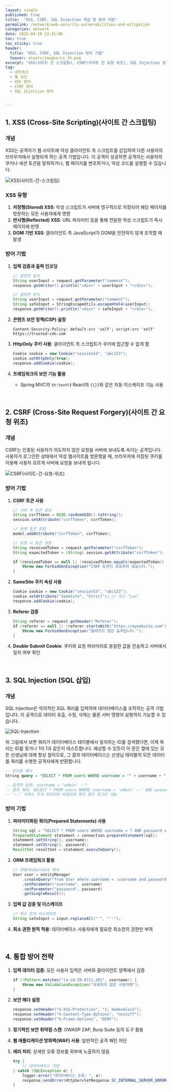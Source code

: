 ```yaml
---
layout: single
published: true
title:  "XSS, CSRF, SQL Injection 개념 및 방어 기법"
permalink: /network/web-security-vulnerabilities-and-mitigation
categories: network
date: 2025-04-18 13:21:00
toc: true
toc_sticky: true
header:
  title: "XSS, CSRF, SQL Injection 방어 기법"
  teaser: assets/images/cs_th.png
excerpt: "XSS(사이트 간 스크립팅), CSRF(사이트 간 요청 위조), SQL Injection 공격의 개념, 방어 기법을 정리합니다."
tag:   
  - 네트워크 
  - 웹 보안
  - XSS 방어
  - CSRF 방어
  - SQL Injection 방어


---
```



## 1. XSS (Cross-Site Scripting)(사이트 간 스크립팅)

### 개념
XSS는 공격자가 웹 사이트에 악성 클라이언트 측 스크립트를 삽입하여 다른 사용자의 브라우저에서 실행되게 하는 공격 기법입니다. 이 공격이 성공하면 공격자는 사용자의 쿠키나 세션 토큰을 탈취하거나, 웹 페이지를 변조하거나, 악성 코드를 실행할 수 있습니다.

![XSS(사이트-간-스크립팅)](https://github.com/user-attachments/assets/0f1afa61-c9b9-4bc9-922f-37e181e17be9)

### XSS 유형
1. **저장형(Stored) XSS**: 악성 스크립트가 서버에 영구적으로 저장되어 해당 페이지를 방문하는 모든 사용자에게 영향
2. **반사형(Reflected) XSS**: URL 파라미터 등을 통해 전달된 악성 스크립트가 즉시 페이지에 반영
3. **DOM 기반 XSS**: 클라이언트 측 JavaScript가 DOM을 안전하지 않게 조작할 때 발생

### 방어 기법
1. **입력 검증과 출력 인코딩**
   ```java
   // 잘못된 방식
   String userInput = request.getParameter("comment");
   response.getWriter().println("<div>" + userInput + "</div>");
   
   // 올바른 방식
   String userInput = request.getParameter("comment");
   String safeInput = StringEscapeUtils.escapeHtml4(userInput);
   response.getWriter().println("<div>" + safeInput + "</div>");
   ```

2. **콘텐츠 보안 정책(CSP) 설정**
   ```
   Content-Security-Policy: default-src 'self'; script-src 'self' https://trusted-cdn.com
   ```

3. **HttpOnly 쿠키 사용**: 클라이언트 측 스크립트가 쿠키에 접근할 수 없게 함
   ```java
   Cookie cookie = new Cookie("sessionId", "abc123");
   cookie.setHttpOnly(true);
   response.addCookie(cookie);
   ```

4. **프레임워크의 보안 기능 활용**
   - Spring MVC의 `th:text`나 React의 `{{}}`와 같은 자동 이스케이프 기능 사용

<br>

## 2. CSRF (Cross-Site Request Forgery)(사이트 간 요청 위조)

### 개념
CSRF는 인증된 사용자가 의도하지 않은 요청을 서버에 보내도록 속이는 공격입니다. 사용자가 로그인한 상태에서 악성 웹사이트를 방문했을 때, 브라우저에 저장된 쿠키를 이용해 사용자 모르게 서버에 요청을 보내게 됩니다.

![CSRF(사이트-간-요청-위조)](https://github.com/user-attachments/assets/9ee3cd99-dc41-4c3b-a657-9ad0de3ff600)


### 방어 기법
1. **CSRF 토큰 사용**
   ```java
   // 서버 측 토큰 생성
   String csrfToken = UUID.randomUUID().toString();
   session.setAttribute("csrfToken", csrfToken);
   
   // 뷰에 토큰 포함
   model.addAttribute("csrfToken", csrfToken);
   
   // 요청 시 토큰 검증
   String receivedToken = request.getParameter("csrfToken");
   String expectedToken = (String) session.getAttribute("csrfToken");
   
   if (receivedToken == null || !receivedToken.equals(expectedToken)) {
       throw new ForbiddenException("CSRF 토큰이 유효하지 않습니다.");
   }
   ```

2. **SameSite 쿠키 속성 사용**
   ```java
   Cookie cookie = new Cookie("sessionId", "abc123");
   cookie.setAttribute("SameSite", "Strict"); // 또는 "Lax"
   response.addCookie(cookie);
   ```

3. **Referer 검증**
   ```java
   String referer = request.getHeader("Referer");
   if (referer == null || !referer.startsWith("https://mywebsite.com")) {
       throw new ForbiddenException("올바르지 않은 출처입니다.");
   }
   ```

4. **Double Submit Cookie**: 쿠키와 요청 파라미터로 동일한 값을 전송하고 서버에서 일치 여부 확인

<br>

## 3. SQL Injection (SQL 삽입)

### 개념
SQL Injection은 악의적인 SQL 쿼리를 입력하여 데이터베이스를 조작하는 공격 기법입니다. 이 공격으로 데이터 유출, 수정, 삭제는 물론 서버 명령어 실행까지 가능할 수 있습니다.

![SQL-Injection](https://github.com/user-attachments/assets/423e70e3-1194-4901-88bb-64265252e427)

위 그림에서 보면 쿼리가 데이터베이스 테이블에서 일치하는 ID를 검색했다면, 이제 쿼리는 ID를 찾거나 1이 1과 같은지 테스트합니다. 예상할 수 있듯이 이 문은 열에 있는 모든 선생님에 대해 항상 참이므로, 그 결과 데이터베이스는 선생님 테이블의 모든 데이터를 쿼리를 수행한 공격자에게 반환합니다.


```sql
-- 또다른 예시
String query = "SELECT * FROM users WHERE username = '" + username + "' AND password = '" + password + "'";

-- 공격자 입력: username = "admin' --"
-- 결과 쿼리: SELECT * FROM users WHERE username = 'admin' --' AND password = ''
-- '--' 이후는 주석 처리되어 비밀번호 확인 없이 로그인 가능
```

### 방어 기법
1. **파라미터화된 쿼리(Prepared Statements) 사용**
   ```java
   String sql = "SELECT * FROM users WHERE username = ? AND password = ?";
   PreparedStatement statement = connection.prepareStatement(sql);
   statement.setString(1, username);
   statement.setString(2, password);
   ResultSet resultSet = statement.executeQuery();
   ```

2. **ORM 프레임워크 활용**
   ```java
   // JPA/Hibernate 예시
   User user = entityManager
       .createQuery("from User where username = :username and password = :password", User.class)
       .setParameter("username", username)
       .setParameter("password", password)
       .getSingleResult();
   ```

3. **입력 값 검증 및 이스케이프**
   ```java
   // 특수 문자 이스케이프
   String safeInput = input.replaceAll("'", "''");
   ```

4. **최소 권한 원칙 적용**: 데이터베이스 사용자에게 필요한 최소한의 권한만 부여

<br>

## 4. 통합 방어 전략

1. **입력 데이터 검증**: 모든 사용자 입력은 서버와 클라이언트 양쪽에서 검증
   ```java
   if (!Pattern.matches("[a-zA-Z0-9]{1,20}", username)) {
       throw new ValidationException("유효하지 않은 사용자명");
   }
   ```

2. **보안 헤더 설정**
   ```java
   response.setHeader("X-XSS-Protection", "1; mode=block");
   response.setHeader("X-Content-Type-Options", "nosniff");
   response.setHeader("X-Frame-Options", "DENY");
   ```

3. **정기적인 보안 취약점 스캔**: OWASP ZAP, Burp Suite 등의 도구 활용

4. **웹 애플리케이션 방화벽(WAF) 사용**: 일반적인 공격 패턴 차단

5. **에러 처리**: 상세한 오류 정보를 외부에 노출하지 않음
   ```java
   try {
       // 데이터베이스 작업
   } catch (SQLException e) {
       logger.error("데이터베이스 오류: ", e);
       response.sendError(HttpServletResponse.SC_INTERNAL_SERVER_ERROR, "서버 오류가 발생했습니다.");
   }
   ```
